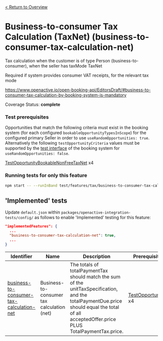[< Return to Overview](../../README.md)
# Business-to-consumer Tax Calculation (TaxNet) (business-to-consumer-tax-calculation-net)

Tax calculation when the customer is of type Person (business-to-consumer), when the seller has taxMode TaxNet

Required if system provides consumer VAT receipts, for the relevant tax mode

https://www.openactive.io/open-booking-api/EditorsDraft/#business-to-consumer-tax-calculation-by-booking-system-is-mandatory

Coverage Status: **complete**
### Test prerequisites
Opportunities that match the following criteria must exist in the booking system (for each configured `bookableOpportunityTypesInScope`) for the configured primary Seller in order to use `useRandomOpportunities: true`. Alternatively the following `testOpportunityCriteria` values must be supported by the [test interface](https://openactive.io/test-interface/) of the booking system for `useRandomOpportunities: false`.

[TestOpportunityBookableNonFreeTaxNet](https://openactive.io/test-interface#TestOpportunityBookableNonFreeTaxNet) x4


### Running tests for only this feature

```bash
npm start -- --runInBand test/features/tax/business-to-consumer-tax-calculation-net/
```



## 'Implemented' tests

Update `default.json` within `packages/openactive-integration-tests/config/` as follows to enable 'Implemented' testing for this feature:

```json
"implementedFeatures": {
  ...
  "business-to-consumer-tax-calculation-net": true,
  ...
}
```

| Identifier | Name | Description | Prerequisites per Opportunity Type |
|------------|------|-------------|---------------|
| [business-to-consumer-tax-calculation-net](./implemented/business-to-consumer-tax-calculation-net-test.js) | Business-to-consumer tax calculation (net) | The totals of totalPaymentTax should match the sum of the unitTaxSpecification, and the totalPaymentDue.price should equal the total of all acceptedOffer.price PLUS TotalPaymentTax.price. | [TestOpportunityBookableNonFreeTaxNet](https://openactive.io/test-interface#TestOpportunityBookableNonFreeTaxNet) x4 |


